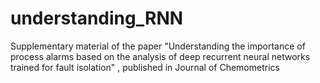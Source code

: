 # understanding_RNN
Supplementary material of the paper "Understanding the importance of process alarms based on the analysis of deep recurrent neural networks trained for fault isolation"  , published in Journal of Chemometrics
